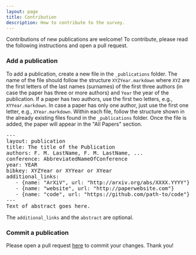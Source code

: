 ```yaml
---
layout: page
title: Contribution
description: How to contribute to the survey.
---
```


Contributions of new publications are welcome! To contribute, please read the following instructions and open a pull request.

### Add a publication

To add a publication, create a new file in the `_publications` folder.
The name of the file should follow the structure `XYZYear.markdown`
where `XYZ` are the first letters of the last names (surnames) of the first three authors (in case the paper has three or more authors)
and `Year` the year of the publication.
If a paper has two authors, use the first two letters, e.g., `XYYear.markdown`.
In case a paper has only one author, just use the first one letter, e.g., `XYear.markdown`.
Within each file, follow the structure shown in the already existing files found in the `_publications` folder.
Once the file is added, the paper will appear in the "All Papers" section.
<pre>
---
layout: publication
title: The title of the Publication
authors: F. M. LastName, F. M. LastName, ...
conference: AbbreviatedNameOfConference
year: YEAR
bibkey: XYZYear or XYYear or XYear
additional_links:
   - {name: "ArXiV", url: "http://arxiv.org/abs/XXXX.YYYY"}
   - {name: "website", url: "http://paperwebsite.com"}
   - {name: "code", url: "https://github.com/path-to/code"}
---
Text of abstract goes here.
</pre>

The `additional_links` and the `abstract` are optional.

### Commit a publication

Please open a pull request [here](https://github.com/SOLAR-group/appoptimization.github.io) to commit your changes. Thank you!
